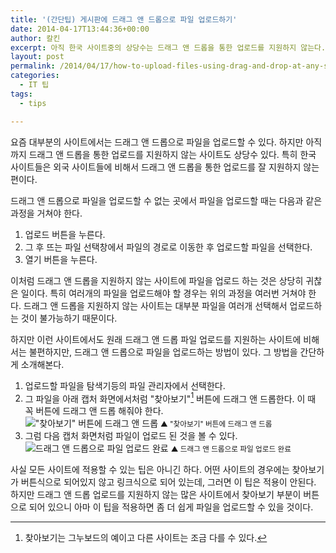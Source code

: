```yaml
---
title: '(간단팁) 게시판에 드래그 앤 드롭으로 파일 업로드하기'
date: 2014-04-17T13:44:36+00:00
author: 칼킨
excerpt: 아직 한국 사이트중의 상당수는 드래그 앤 드롭을 통한 업로드를 지원하지 않는다. 그래서 파일을 업로드할 때 상당히 귀찮은 편이다. 하지만 그런 사이트에서도 드래그 앤 드롭으로 파일을 업로드 할 수 있는 방법이 있어서 간단하게 소개해본다.
layout: post
permalink: /2014/04/17/how-to-upload-files-using-drag-and-drop-at-any-sites/
categories:
  - IT 팁
tags:
  - tips

---
```


요즘 대부분의 사이트에서는 드래그 앤 드롭으로 파일을 업로드할 수 있다. 하지만 아직까지 드래그 앤 드롭을 통한 업로드를 지원하지 않는 사이트도 상당수 있다. 특히 한국 사이트들은 외국 사이트들에 비해서 드래그 앤 드롭을 통한 업로드를 잘 지원하지 않는 편이다.

드래그 앤 드롭으로 파일을 업로드할 수 없는 곳에서 파일을 업로드할 때는 다음과 같은 과정을 거쳐야 한다.

1. 업로드 버튼을 누른다.
2. 그 후 뜨는 파일 선택창에서 파일의 경로로 이동한 후 업로드할 파일을 선택한다.
3. 열기 버튼을 누른다.

이처럼 드래그 앤 드롭을 지원하지 않는 사이트에 파일을 업로드 하는 것은 상당히 귀찮은 일이다. 특히 여러개의 파일을 업로드해야 할 경우는 위의 과정을 여러번 거쳐야 한다. 드래그 앤 드롭을 지원하지 않는 사이트는 대부분 파일을 여러개 선택해서 업로드하는 것이 불가능하기 때문이다.

하지만 이런 사이트에서도 원래 드래그 앤 드롭 파일 업로드를 지원하는 사이트에 비해서는 불편하지만, 드래그 앤 드롭으로 파일을 업로드하는 방법이 있다. 그 방법을 간단하게 소개해본다.

1. 업로드할 파일을 탐색기등의 파일 관리자에서 선택한다.
2. 그 파일을 아래 캡처 화면에서처럼 "찾아보기"[^1] 버튼에 드래그 앤 드롭한다. 이 때 꼭 버튼에 드래그 앤 드롭 해줘야 한다.    
!["찾아보기" 버튼에 드래그 앤 드롭](https://lh3.googleusercontent.com/-sowuew_FRHY/U09TWl1V-8I/AAAAAAABnHo/5g6_y2gVsfY/s0/Drag-and-Drop-Upload-01.gif) <small>▲ "찾아보기" 버튼에 드래그 앤 드롭</small>
3. 그럼 다음 캡처 화면처럼 파일이 업로드 된 것을 볼 수 있다.     
![드래그 앤 드롭으로 파일 업로드 완료](https://lh4.googleusercontent.com/-r7i_xFSysL8/U09RZEMEZ9I/AAAAAAABnHc/HyJcoPcPaL0/s0/Drag-and-Drop-Upload-Complete.png) <small>▲ 드래그 앤 드롭으로 파일 업로드 완료</small>

사실 모든 사이트에 적용할 수 있는 팁은 아니긴 하다. 어떤 사이트의 경우에는 찾아보기가 버튼식으로 되어있지 않고 링크식으로 되어 있는데, 그러면 이 팁은 적용이 안된다. 하지만 드래그 앤 드롭 업로드를 지원하지 않는 많은 사이트에서 찾아보기 부분이 버튼으로 되어 있으니 아마 이 팁을 적용하면 좀 더 쉽게 파일을 업로드할 수 있을 것이다.


[^1]: 찾아보기는 그누보드의 예이고 다른 사이트는 조금 다를 수 있다.
